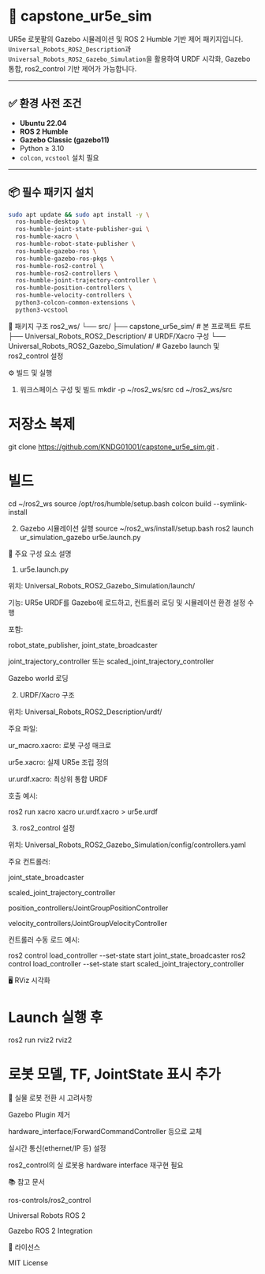 # 🤖 capstone_ur5e_sim

UR5e 로봇팔의 Gazebo 시뮬레이션 및 ROS 2 Humble 기반 제어 패키지입니다.  
`Universal_Robots_ROS2_Description`과 `Universal_Robots_ROS2_Gazebo_Simulation`을 활용하여 URDF 시각화, Gazebo 통합, ros2_control 기반 제어가 가능합니다.

---

## ✅ 환경 사전 조건

- **Ubuntu 22.04**
- **ROS 2 Humble**
- **Gazebo Classic (gazebo11)**
- Python ≥ 3.10
- `colcon`, `vcstool` 설치 필요

---

## 📦 필수 패키지 설치

```bash
sudo apt update && sudo apt install -y \
  ros-humble-desktop \
  ros-humble-joint-state-publisher-gui \
  ros-humble-xacro \
  ros-humble-robot-state-publisher \
  ros-humble-gazebo-ros \
  ros-humble-gazebo-ros-pkgs \
  ros-humble-ros2-control \
  ros-humble-ros2-controllers \
  ros-humble-joint-trajectory-controller \
  ros-humble-position-controllers \
  ros-humble-velocity-controllers \
  python3-colcon-common-extensions \
  python3-vcstool
```

🧱 패키지 구조
ros2_ws/
└── src/
    ├── capstone_ur5e_sim/                    # 본 프로젝트 루트
    ├── Universal_Robots_ROS2_Description/    # URDF/Xacro 구성
    └── Universal_Robots_ROS2_Gazebo_Simulation/ # Gazebo launch 및 ros2_control 설정

⚙️ 빌드 및 실행
1. 워크스페이스 구성 및 빌드
mkdir -p ~/ros2_ws/src
cd ~/ros2_ws/src

# 저장소 복제
git clone https://github.com/KNDG01001/capstone_ur5e_sim.git .

# 빌드
cd ~/ros2_ws
source /opt/ros/humble/setup.bash
colcon build --symlink-install

2. Gazebo 시뮬레이션 실행
source ~/ros2_ws/install/setup.bash
ros2 launch ur_simulation_gazebo ur5e.launch.py

🧩 주요 구성 요소 설명
1. ur5e.launch.py

위치: Universal_Robots_ROS2_Gazebo_Simulation/launch/

기능: UR5e URDF를 Gazebo에 로드하고, 컨트롤러 로딩 및 시뮬레이션 환경 설정 수행

포함:

robot_state_publisher, joint_state_broadcaster

joint_trajectory_controller 또는 scaled_joint_trajectory_controller

Gazebo world 로딩

2. URDF/Xacro 구조

위치: Universal_Robots_ROS2_Description/urdf/

주요 파일:

ur_macro.xacro: 로봇 구성 매크로

ur5e.xacro: 실제 UR5e 조립 정의

ur.urdf.xacro: 최상위 통합 URDF

호출 예시:

ros2 run xacro xacro ur.urdf.xacro > ur5e.urdf

3. ros2_control 설정

위치: Universal_Robots_ROS2_Gazebo_Simulation/config/controllers.yaml

주요 컨트롤러:

joint_state_broadcaster

scaled_joint_trajectory_controller

position_controllers/JointGroupPositionController

velocity_controllers/JointGroupVelocityController

컨트롤러 수동 로드 예시:

ros2 control load_controller --set-state start joint_state_broadcaster
ros2 control load_controller --set-state start scaled_joint_trajectory_controller

🖥️ RViz 시각화
# Launch 실행 후
ros2 run rviz2 rviz2
# 로봇 모델, TF, JointState 표시 추가

🔧 실물 로봇 전환 시 고려사항

Gazebo Plugin 제거

hardware_interface/ForwardCommandController 등으로 교체

실시간 통신(ethernet/IP 등) 설정

ros2_control의 실 로봇용 hardware interface 재구현 필요

📚 참고 문서

ros-controls/ros2_control

Universal Robots ROS 2

Gazebo ROS 2 Integration

📄 라이선스

MIT License
